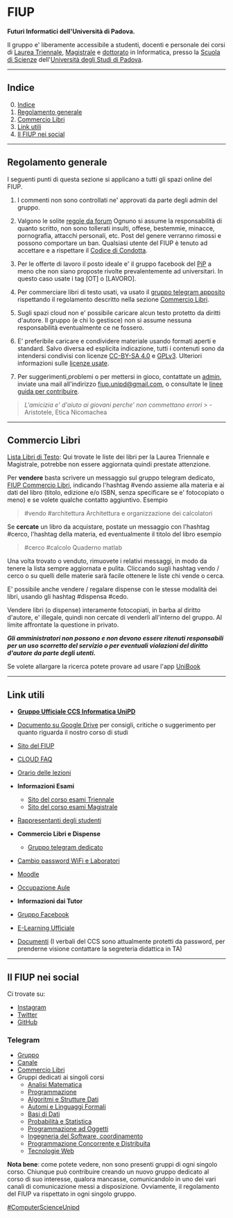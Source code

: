 # FIUP
**Futuri Informatici dell'Università di Padova.**

Il gruppo e' liberamente accessibile a studenti, docenti e personale dei corsi di [Laurea Triennale](http://informatica.math.unipd.it/laurea/index.html), [Magistrale](http://informatica.math.unipd.it/laureamagistrale/index.html) e [dottorato](http://informatica.math.unipd.it/dottorato/index.html) in Informatica, presso la [Scuola di Scienze](http://www.scienze.unipd.it/) dell'[Università degli Studi di Padova](http://www.unipd.it).

***

## Indice
0. [Indice](#indice)
1. [Regolamento generale](#regolamento-generale)
2. [Commercio Libri](#commercio-libri)
3. [Link utili](#link-utili)
4. [Il FIUP nei social](#il-fiup-nei-social)


***

## Regolamento generale
I seguenti punti di questa sezione si applicano a tutti gli spazi online del FIUP.

1. I commenti non sono controllati ne' approvati da parte degli admin del gruppo.

2. Valgono le solite [regole da forum](http://it.wikipedia.org/wiki/Netiquette)
Ognuno si assume la responsabilità di quanto scritto, non sono tollerati insulti, offese, bestemmie, minacce, pornografia, attacchi personali, etc.
Post del genere verranno rimossi e possono comportare un ban. Qualsiasi utente del FIUP è tenuto ad accettare e a rispettare il [Codice di Condotta](https://github.com/FIUP/Getting_Started/blob/master/CODE_OF_CONDUCT.md).

3. Per le offerte di lavoro il posto ideale e' il gruppo facebook del [PiP](https://www.facebook.com/groups/programmersinpadua/) a meno che non siano proposte rivolte prevalentemente ad universitari.
In questo caso usate i tag \[OT] o [LAVORO]\.

4. Per commerciare libri di testo usati, va usato il [gruppo telegram apposito](https://telegram.me/FIUPBooks) rispettando il regolamento descritto nella sezione [Commercio Libri](#commercio-libri).

5. Sugli spazi cloud non e' possibile caricare alcun testo protetto da diritti d'autore. Il gruppo (e chi lo gestisce) non si assume nessuna responsabilità eventualmente ce ne fossero.

6. E' preferibile caricare e condividere materiale usando formati aperti e standard.
Salvo diversa ed esplicita indicazione, tutti i contenuti sono da intendersi condivisi con licenze [CC-BY-SA 4.0](https://creativecommons.org/licenses/by-sa/4.0/) e [GPLv3](https://www.gnu.org/licenses/gpl-3.0.en.html). Ulteriori informazioni sulle [licenze usate](https://github.com/FIUP/Getting_Started/blob/master/CONTRIBUTING.md#licenze-usate).

7. Per suggerimenti,problemi o per mettersi in gioco, contattate un [admin](https://facebook.com/groups/fiupd/admins), inviate una mail all'indirizzo [fiup.unipd@gmail.com](mailto:fiup.unipd@gmail.com), o consultate le [linee guida per contribuire](https://github.com/FIUP/Getting_Started/blob/master/CONTRIBUTING.md#come-posso-contribuire).

> *L'amicizia e' d'aiuto ai giovani perche' non commettano errori* > - Aristotele, Etica Nicomachea

***

## Commercio Libri

[Lista Libri di Testo](https://github.com/FIUP/Getting_Started/blob/master/lista%20libri.md): Qui trovate le liste dei libri per la Laurea Triennale e Magistrale, potrebbe non essere aggiornata quindi prestate attenzione.

Per **vendere** basta scrivere un messaggio sul gruppo telegram dedicato, [FIUP Commercio Libri](https://telegram.me/FIUPBooks), indicando l'hashtag #vendo assieme alla materia e ai dati del libro (titolo, edizione e/o ISBN, senza specificare se e' fotocopiato o meno) e se volete qualche contatto aggiuntivo.
 Esempio
> #vendo #architettura Architettura e organizzazione dei calcolatori

Se **cercate** un libro da acquistare, postate un messaggio con l'hashtag #cerco, l'hashtag della materia, ed eventualmente il titolo del libro esempio

>  #cerco #calcolo Quaderno matlab

Una volta trovato o venduto, rimuovete i relativi messaggi, in modo da tenere la lista sempre aggiornata e pulita. Cliccando sugli hashtag vendo / cerco o su quelli delle materie sarà facile ottenere le liste chi vende o cerca.

E' possibile anche vendere / regalare dispense con le stesse modalità dei libri, usando gli hashtag #dispensa #cedo.

Vendere libri (o dispense) interamente fotocopiati, in barba al diritto d'autore, e' illegale, quindi non cercate di venderli all'interno del gruppo. Al limite affrontate la questione in privato.

**_Gli amministratori non possono e non devono essere ritenuti responsabili per un uso scorretto del servizio o per eventuali violazioni del diritto d'autore da parte degli utenti._**

Se volete allargare la ricerca potete provare ad usare l'app [UniBook](http://www.unibookapp.com/)

***

## Link utili

- **[Gruppo Ufficiale CCS Informatica UniPD](https://bit.ly/CSSInformaticaUniPD)**

- [Documento su Google Drive](https://bit.ly/ConsigliInformaticaUniPD) per consigli, critiche o
suggerimento per quanto riguarda il nostro corso di studi

- [Sito del FIUP](http://fiup.space/)

- [CLOUD FAQ](https://github.com/FIUP/Getting-Started/blob/master/CLOUD_FAQ.md)

- [Orario delle lezioni](http://bit.ly/2Fb7a16)
- **Informazioni Esami**
  - [Sito del corso esami Triennale](https://bit.ly/InfoEsamiLT)
  - [Sito del corso esami Magistrale](https://bit.ly/InfoEsamiLM)


- [Rappresentanti degli studenti](https://bit.ly/RappresentantiInformaticaUniPD)


- **Commercio Libri e Dispense**
  - [Gruppo telegram dedicato](https://telegram.me/FIUPBooks)

- [Cambio password WiFi e Laboratori](https://bit.ly/CambioPasswordInformaticaUniPD)

- [Moodle](http://bit.ly/2oyBuZ4)

- [Occupazione Aule](https://bit.ly/OccupazioneAuleInformaticaUniPD)


- **Informazioni dai Tutor**
- [Gruppo Facebook](https://bit.ly/GruppoTutorInformaticaUniPD)
- [E-Learning Ufficiale](https://bit.ly/InfoTutorInformaticaUniPD)

- [Documenti](http://bit.ly/DocumentiInformaticaUniPD) (I verbali del CCS sono attualmente protetti da password, per prenderne visione contattare la segreteria didattica in TA)

***

## Il FIUP nei social
Ci trovate su:
- [Instagram](https://www.instagram.com/fiupd/)
- [Twitter](https://twitter.com/fiupd)
- [GitHub](https://github.com/FIUP)

### Telegram
- [Gruppo](https://telegram.me/FIUPd)
- [Canale](https://telegram.me/infofromfiup)
- [Commercio Libri](https://telegram.me/FIUPBooks)
- Gruppi dedicati ai singoli corsi
  - [Analisi Matematica](https://t.me/joinchat/Afev3UAWaW0EpaabbOz4yQ)
  - [Programmazione](https://t.me/joinchat/CNmpL0LJL5CyHxOox9AZdw)
  - [Algoritmi e Strutture Dati](https://t.me/fiup_asd)
  - [Automi e Linguaggi Formali](https://t.me/joinchat/CCc5rEL9aeOT2jjcWpAv1w)
  - [Basi di Dati](https://t.me/basiunipd)
  - [Probabilità e Statistica](https://t.me/fiup_prob)
  - [Programmazione ad Oggetti](https://t.me/joinchat/BNm1e0Ob23PCMKIAnOoq4g)
  - [Ingegneria del Software, coordinamento](https://t.me/joinchat/AanuJ0fOSgYWMoBPmSh-WQ)
  - [Programmazione Concorrente e Distribuita](https://t.me/unipd_pcd)
  - [Tecnologie Web](https://t.me/joinchat/AlFSeEXIue0B_o1rDVSZKg)

**Nota bene**: come potete vedere, non sono presenti gruppi di ogni singolo corso.
Chiunque può contribuire creando un nuovo gruppo dedicato al corso di suo interesse, qualora mancasse, comunicandolo in uno dei vari canali di comunicazione messi a disposizione. Ovviamente, il regolamento del FIUP va rispettato in ogni singolo gruppo.

[#ComputerScienceUnipd](https://twitter.com/hashtag/ComputerScienceUnipd)
